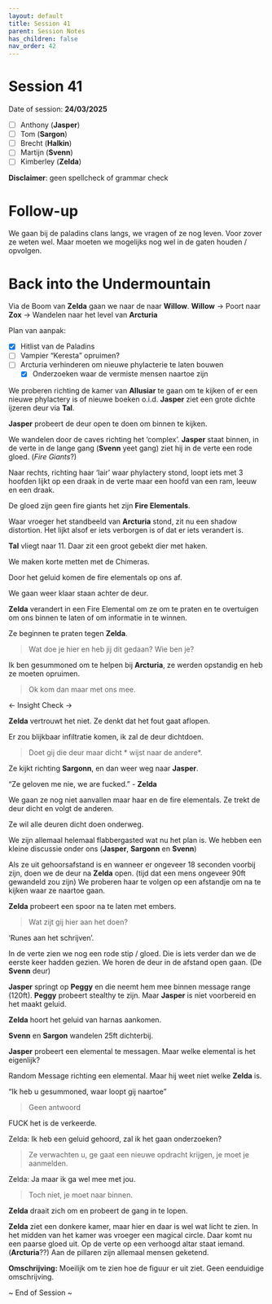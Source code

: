 ```yaml
---
layout: default
title: Session 41
parent: Session Notes
has_children: false
nav_order: 42
---
```


# Session 41

Date of session: **24/03/2025**

- [ ] Anthony (**Jasper**)
- [ ] Tom (**Sargon**)
- [ ] Brecht (**Halkin**)
- [ ] Martijn (**Svenn**)
- [ ] Kimberley (**Zelda**)

**Disclaimer**: geen spellcheck of grammar check

# Follow-up

We gaan bij de paladins clans langs, we vragen of ze nog leven.
Voor zover ze weten wel. Maar moeten we mogelijks nog wel in de gaten houden / opvolgen.

# Back into the Undermountain

Via de Boom van **Zelda** gaan we naar de naar **Willow**.
**Willow** -> Poort naar **Zox** -> Wandelen naar het level van **Arcturia**

Plan van aanpak:
- [x] Hitlist van de Paladins
- [ ] Vampier “Keresta” opruimen?
- [ ] Arcturia verhinderen om nieuwe phylacterie te laten bouwen
	- [x] Onderzoeken waar de vermiste mensen naartoe zijn

We proberen richting de kamer van **Allusiar** te gaan om te kijken of er een nieuwe phylactery is of nieuwe boeken o.i.d.
**Jasper** ziet een grote dichte ijzeren deur via **Tal**.

**Jasper** probeert de deur open te doen om binnen te kijken.

We wandelen door de caves richting het ‘complex’.
**Jasper** staat binnen, in de verte in de lange gang (**Svenn** yeet gang) ziet hij in de verte een rode gloed. (*Fire Giants*?)

Naar rechts, richting haar ‘lair’ waar phylactery stond, loopt iets met 3 hoofden lijkt op een draak in de verte maar een hoofd van een ram, leeuw en een draak.

De gloed zijn geen fire giants het zijn **Fire Elementals**.

Waar vroeger het standbeeld van **Arcturia** stond, zit nu een shadow distortion.
Het lijkt alsof er iets verborgen is of dat er iets verandert is.

**Tal** vliegt naar 11. Daar zit een groot gebekt dier met haken.

We maken korte metten met de Chimeras.

Door het geluid komen de fire elementals op ons af.

We gaan weer klaar staan achter de deur.

**Zelda** verandert in een Fire Elemental om ze om te praten en te overtuigen om ons binnen te laten of om informatie in te winnen.

Ze beginnen te praten tegen **Zelda**.

> Wat doe je hier en heb jij dit gedaan? Wie ben je?

Ik ben gesummoned om te helpen bij **Arcturia**, ze werden opstandig en heb ze moeten opruimen.

> Ok kom dan maar met ons mee.

<- Insight Check ->

**Zelda** vertrouwt het niet. Ze denkt dat het fout gaat aflopen.

Er zou blijkbaar infiltratie komen, ik zal de deur dichtdoen.

> Doet gij die deur maar dicht * wijst naar de andere*. 

Ze kijkt richting **Sargonn**, en dan weer weg naar **Jasper**.

“Ze geloven me nie, we are fucked.” - **Zelda**

We gaan ze nog niet aanvallen maar haar en de fire elementals.
Ze trekt de deur dicht en volgt de anderen.

Ze wil alle deuren dicht doen onderweg.

We zijn allemaal helemaal flabbergasted wat nu het plan is.
We hebben een kleine discussie onder ons (**Jasper**, **Sargonn** en **Svenn**)

Als ze uit gehoorsafstand is en wanneer er ongeveer 18 seconden voorbij zijn, doen we de deur na **Zelda** open. (tijd dat een mens ongeveer 90ft gewandeld zou zijn)
We proberen haar te volgen op een afstandje om na te kijken waar ze naartoe gaan.

**Zelda** probeert een spoor na te laten met embers.

> Wat zijt gij hier aan het doen?

‘Runes aan het schrijven’.

In de verte zien we nog een rode stip / gloed. Die is iets verder dan we de eerste keer hadden gezien.
We horen de deur in de afstand open gaan. (De **Svenn** deur)

**Jasper** springt op **Peggy** en die neemt hem mee binnen message range (120ft).
**Peggy** probeert stealthy te zijn. Maar **Jasper** is niet voorbereid en het maakt geluid.

**Zelda** hoort het geluid van harnas aankomen.

**Svenn** en **Sargon** wandelen 25ft dichterbij.

**Jasper** probeert een elemental te messagen.
Maar welke elemental is het eigenlijk?

Random Message richting een elemental. Maar hij weet niet welke **Zelda** is.

“Ik heb u gesummoned, waar loopt gij naartoe”

> Geen antwoord

FUCK het is de verkeerde.

Zelda: Ik heb een geluid gehoord, zal ik het gaan onderzoeken?

> Ze verwachten u, ge gaat een nieuwe opdracht krijgen, je moet je aanmelden.

Zelda: Ja maar ik ga wel mee met jou.

> Toch niet, je moet naar binnen.

**Zelda** draait zich om en probeert de gang in te lopen.

**Zelda** ziet een donkere kamer, maar hier en daar is wel wat licht te zien.
In het midden van het kamer was vroeger een magical circle. Daar komt nu een paarse gloed uit.
Op de verte op een verhoogd altar staat iemand. (**Arcturia**??)
Aan de pillaren zijn allemaal mensen geketend.

**Omschrijving:**
Moeilijk om te zien hoe de figuur er uit ziet. Geen eenduidige omschrijving.

~ End of Session ~

